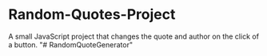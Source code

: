 # Random-Quotes-Project
A small JavaScript project that changes the quote and author on the click of a button.
"# RandomQuoteGenerator" 
